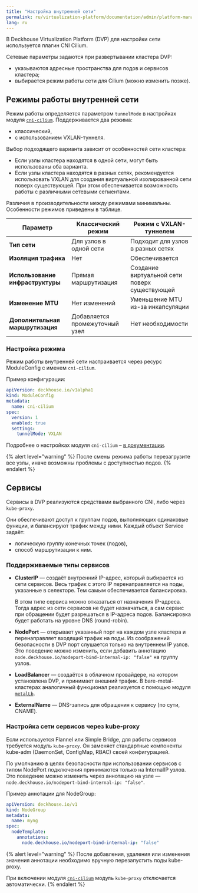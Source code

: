 ```yaml
---
title: "Настройка внутренней сети"
permalink: ru/virtualization-platform/documentation/admin/platform-management/network/internal/configuration.html
lang: ru
---
```


В Deckhouse Virtualization Platform (DVP) для настройки сети используется плагин CNI Cilium.

Сетевые параметры задаются при развертывании кластера DVP:

- указываются адресные пространства для подов и сервисов кластера;
- выбирается режим работы сети для Cilium (можно изменить позже).

## Режимы работы внутренней сети

Режим работы определяется параметром `tunnelMode` в настройках модуля [`cni-cilium`](/products/kubernetes-platform/documentation/v1/modules/cni-cilium/configuration.html).
Поддерживается два режима:

- классический,
- с использованием VXLAN-туннеля.

Выбор подходящего варианта зависит от особенностей сети кластера:

- Если узлы кластера находятся в одной сети, могут быть использованы оба варианта.
- Если узлы кластера находятся в разных сетях, рекомендуется использовать VXLAN для создания виртуальной изолированной сети поверх существующей. При этом обеспечивается возможность работы с различными сетевыми сегментами.

Различия в производительности между режимами минимальны. Особенности режимов приведены в таблице.

| **Параметр**                  | **Классический режим**            | **Режим с VXLAN-туннелем**         |
|-------------------------------|-----------------------------------|------------------------------------|
| **Тип сети**                  | Для узлов в одной сети            | Подходит для узлов в разных сетях  |
| **Изоляция трафика**          | Нет                               | Обеспечивается                     |
| **Использование инфраструктуры** | Прямая маршрутизация              | Создание виртуальной сети поверх существующей |
| **Изменение MTU**             | Нет изменений                     | Уменьшение MTU из-за инкапсуляции  |
| **Дополнительная маршрутизация** | Добавляется промежуточный узел    | Нет необходимости                  |

### Настройка режима

Режим работы внутренней сети настраивается через ресурс ModuleConfig с именем `cni-cilium`.

Пример конфигурации:

```yaml
apiVersion: deckhouse.io/v1alpha1
kind: ModuleConfig
metadata:
  name: cni-cilium
spec:
  version: 1
  enabled: true
  settings:
    tunnelMode: VXLAN
```

Подробнее о настройках модуля `cni-cilium` – [в документации](/products/kubernetes-platform/documentation/v1/modules/cni-cilium/configuration.html).

{% alert level="warning" %}
После смены режима работы перезагрузите все узлы, иначе возможны проблемы с доступностью подов.
{% endalert %}

## Сервисы

Сервисы в DVP реализуются средствами выбранного CNI, либо через `kube-proxy`.

Они обеспечивают доступ к группам подов, выполняющих одинаковые функции, и балансируют трафик между ними.
Каждый объект Service задаёт:

- логическую группу конечных точек (подов),
- способ маршрутизации к ним.

### Поддерживаемые типы сервисов

* **ClusterIP** — создаёт внутренний IP-адрес, который выбирается из сети сервисов. Весь трафик с этого IP перенаправляется на поды, указанные в селекторе. Тем самым обеспечивается балансировка.

  В этом типе сервиса можно отказаться от назначения IP-адреса. Тогда адрес из сети сервисов не будет назначаться, а сам сервис при обращении будет разрешаться в IP-адреса подов. Балансировка будет работать на уровне DNS (round-robin).
* **NodePort** — открывает указанный порт на каждом узле кластера и перенаправляет входящий трафик на поды.
  Из соображений безопасности в DVP порт слушается только на внутреннем IP узлов. Это поведение можно изменить, если добавить аннотацию `node.deckhouse.io/nodeport-bind-internal-ip: "false"` на группу узлов.
* **LoadBalancer** — создаётся в облачном провайдере, на котором установлена DVP, и принимает внешний трафик. В bare-metal-кластерах аналогичный функционал реализуется с помощью модуля [`metalLb`](/products/kubernetes-platform/documentation/v1/modules/metallb/configuration.html).
* **ExternalName** — DNS-запись для обращения к сервису (по сути, CNAME).

### Настройка сети сервисов через kube-proxy

<!-- Перенесено с минимальными изменениями из https://deckhouse.ru/products/kubernetes-platform/documentation/latest/modules/kube-proxy/ -->

Если используется Flannel или Simple Bridge, для работы сервисов требуется модуль `kube-proxy`.
Он заменяет стандартные компоненты kube-adm (DaemonSet, ConfigMap, RBAC) своей конфигурацией.

По умолчанию в целях безопасности при использовании сервисов с типом NodePort подключения принимаются только на InternalIP узлов. Это поведение можно изменить через аннотацию на узле — `node.deckhouse.io/nodeport-bind-internal-ip: "false"`.

Пример аннотации для NodeGroup:

```yaml
apiVersion: deckhouse.io/v1
kind: NodeGroup
metadata:
  name: myng
spec:
  nodeTemplate:
    annotations:
      node.deckhouse.io/nodeport-bind-internal-ip: "false"
```

{% alert level="warning" %}
После добавления, удаления или изменения значения аннотации необходимо вручную перезапустить поды kube-proxy.

При включении модуля [`cni-cilium`](/products/kubernetes-platform/documentation/v1/modules/cni-cilium/) модуль `kube-proxy` отключается автоматически.
{% endalert %}
